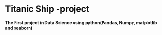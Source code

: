 <h1> Titanic Ship -project </h1>
<h4> The First project in Data Science using python(Pandas, Numpy, matplotlib and seaborn)
<br>

